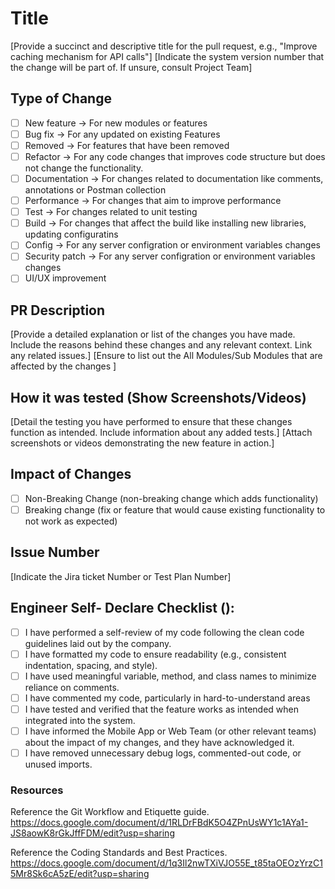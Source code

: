 # Title
[Provide a succinct and descriptive title for the pull request, e.g., "Improve caching mechanism for API calls"]
[Indicate the system version number that the change will be part of. If unsure, consult Project Team]

## Type of Change
- [ ] New feature -> For new modules or features
- [ ] Bug fix -> For any updated on existing Features
- [ ] Removed -> For features that have been removed
- [ ] Refactor ->  For any code changes that improves code structure but does not change the functionality.
- [ ] Documentation -> For changes related to documentation like comments, annotations or Postman collection
- [ ] Performance -> For changes that aim to improve performance
- [ ] Test -> For changes related to unit testing 
- [ ] Build -> For changes that affect the build like installing new libraries, updating configuratins
- [ ] Config -> For any server configration or environment variables changes
- [ ] Security patch -> For any server configration or environment variables changes
- [ ] UI/UX improvement

## PR Description
[Provide a detailed explanation or list of the changes you have made. Include the reasons behind these changes and any relevant context. Link any related issues.]
[Ensure to list out the All Modules/Sub Modules that are affected by the changes ]

## How it was tested (Show Screenshots/Videos)
[Detail the testing you have performed to ensure that these changes function as intended. Include information about any added tests.]
[Attach screenshots or videos demonstrating the new feature in action.]

## Impact of Changes
- [ ] Non-Breaking Change (non-breaking change which adds functionality)
- [ ] Breaking change (fix or feature that would cause existing functionality to not work as expected)

## Issue Number
[Indicate the Jira ticket Number or Test Plan Number]


## Engineer Self- Declare Checklist ():
- [ ] I have performed a self-review of my code following the clean code guidelines laid out by the company.
- [ ] I have formatted my code to ensure readability (e.g., consistent indentation, spacing, and style).
- [ ] I have used meaningful variable, method, and class names to minimize reliance on comments.
- [ ] I have commented my code, particularly in hard-to-understand areas
- [ ] I have tested and verified that the feature works as intended when integrated into the system.
- [ ] I have informed the Mobile App or Web Team (or other relevant teams) about the impact of my changes, and they have acknowledged it.
- [ ] I have removed unnecessary debug logs, commented-out code, or unused imports.

### Resources
Reference the Git Workflow and Etiquette guide. 
https://docs.google.com/document/d/1RLDrFBdK5O4ZPnUsWY1c1AYa1-JS8aowK8rGkJffFDM/edit?usp=sharing


Reference the Coding Standards and Best Practices.
https://docs.google.com/document/d/1q3Il2nwTXiVJO55E_t85taOEOzYrzC15Mr8Sk6cA5zE/edit?usp=sharing
